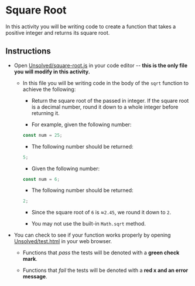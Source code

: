 # Square Root

In this activity you will be writing code to create a function that takes a positive integer and returns its square root.

## Instructions

- Open [Unsolved/square-root.js](Unsolved/square-root.js) in your code editor -- **this is the only file you will modify in this activity.**

  - In this file you will be writing code in the body of the `sqrt` function to achieve the following:

    - Return the square root of the passed in integer. If the square root is a decimal number, round it down to a whole integer before returning it.

    - For example, given the following number:

    ```js
    const num = 25;
    ```

    - The following number should be returned:

    ```js
    5;
    ```

    - Given the following number:

    ```js
    const num = 6;
    ```

    - The following number should be returned:

    ```js
    2;
    ```

    - Since the square root of `6` is ≈`2.45`, we round it down to `2`.

    - You may not use the built-in `Math.sqrt` method.

- You can check to see if your function works properly by opening [Unsolved/test.html](Unsolved/test.html) in your web browser.

  - Functions that _pass_ the tests will be denoted with a **green check mark**.

  - Functions that _fail_ the tests will be denoted with a **red x and an error message**.

